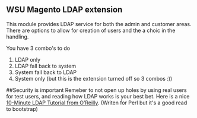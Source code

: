 ## WSU Magento LDAP extension

This module provides LDAP service for both the admin and customer areas.  There are options to allow for creation of users and the a choic in the handling.  

You have 3 combo's to do
1. LDAP only
1. LDAP fall back to system
1. System fall back to LDAP
1. System only (but this is the extension turned off so 3 combos :))

##Security is important
Remeber to not open up holes by using real users for test users, and reading how LDAP works is your best bet.  Here is a nice [10-Minute LDAP Tutorial from O’Reilly](http://oreilly.com/perl/excerpts/system-admin-with-perl/ten-minute-ldap-utorial.html). (Writen for Perl but it's a good read to bootstrap)